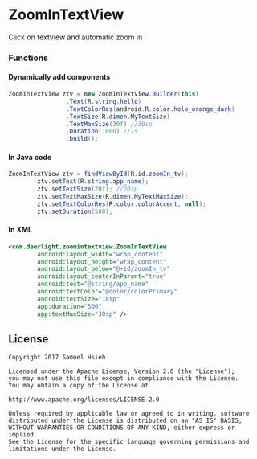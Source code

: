 # ZoomInTextView
Click on textview and automatic zoom in

<h3>Functions</h3>

<h4>Dynamically add components</h4>

```java
ZoomInTextView ztv = new ZoomInTextView.Builder(this)
                .Text(R.string.hello)
                .TextColorRes(android.R.color.holo_orange_dark)
                .TextSize(R.dimen.MyTextSize)
                .TextMaxSize(30f) //30sp
                .Duration(1000) //1s
                .build();
```

<h4>In Java code</h4>

```java
ZoomInTextView ztv = findViewById(R.id.zoomIn_tv);
        ztv.setText(R.string.app_name);
        ztv.setTextSize(20f); //20sp
        ztv.setTextMaxSize(R.dimen.MyTextMaxSize);
        ztv.setTextColorRes(R.color.colorAccent, null);
        ztv.setDuration(500);
```

<h4>In XML</h4>

```xml
<com.deerlight.zoomintextview.ZoomInTextView
        android:layout_width="wrap_content"
        android:layout_height="wrap_content"
        android:layout_below="@+id/zoomIn_tv"
        android:layout_centerInParent="true"
        android:text="@string/app_name"
        android:textColor="@color/colorPrimary"
        android:textSize="18sp"
        app:duration="500"
        app:textMaxSize="30sp" />
```

<h2>License</h2>

	Copyright 2017 Samuel Hsieh

	Licensed under the Apache License, Version 2.0 (the "License");
	you may not use this file except in compliance with the License.
	You may obtain a copy of the License at

	http://www.apache.org/licenses/LICENSE-2.0

	Unless required by applicable law or agreed to in writing, software
	distributed under the License is distributed on an "AS IS" BASIS,
	WITHOUT WARRANTIES OR CONDITIONS OF ANY KIND, either express or implied.
	See the License for the specific language governing permissions and
	limitations under the License.

